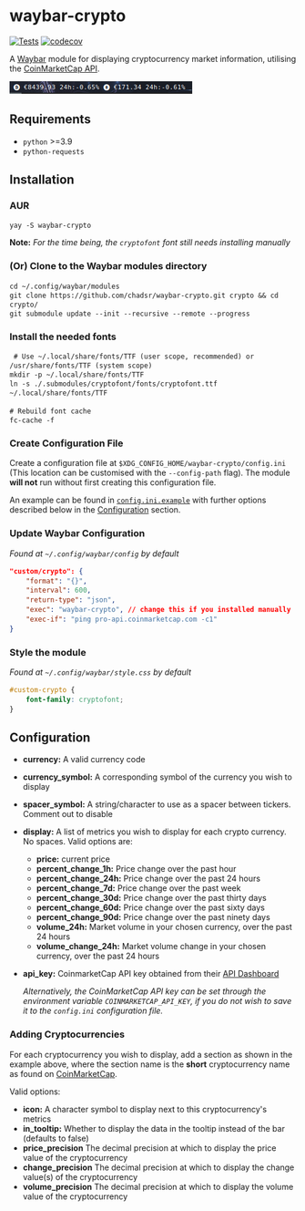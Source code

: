 # waybar-crypto

[![Tests](https://github.com/chadsr/waybar-crypto/actions/workflows/test.yml/badge.svg)](https://github.com/chadsr/waybar-crypto/actions/workflows/test.yml)
[![codecov](https://codecov.io/gh/chadsr/waybar-crypto/graph/badge.svg?token=DBLYX5C0ST)](https://codecov.io/gh/chadsr/waybar-crypto)

A [Waybar](https://github.com/Alexays/Waybar) module for displaying cryptocurrency market information, utilising the [CoinMarketCap API](https://coinmarketcap.com/api/documentation/v1/).

![Example Setup](https://raw.githubusercontent.com/chadsr/waybar-crypto/master/images/waybar_crypto.png)

## Requirements

- `python` >=3.9
- `python-requests`

## Installation

### AUR

```shell
yay -S waybar-crypto
```

**Note:** *For the time being, the `cryptofont` font still needs installing manually*

### (Or) Clone to the Waybar modules directory

```shell
cd ~/.config/waybar/modules
git clone https://github.com/chadsr/waybar-crypto.git crypto && cd crypto/
git submodule update --init --recursive --remote --progress
```

### Install the needed fonts

```shell
 # Use ~/.local/share/fonts/TTF (user scope, recommended) or /usr/share/fonts/TTF (system scope)
mkdir -p ~/.local/share/fonts/TTF
ln -s ./.submodules/cryptofont/fonts/cryptofont.ttf ~/.local/share/fonts/TTF

# Rebuild font cache
fc-cache -f
```

### Create Configuration File

Create a configuration file at `$XDG_CONFIG_HOME/waybar-crypto/config.ini` (This location can be customised with the `--config-path` flag). The module **will not** run without first creating this configuration file.

An example can be found in [`config.ini.example`](./config.ini.example) with further options described below in the [Configuration](#configuration) section.


### Update Waybar Configuration

*Found at `~/.config/waybar/config` by default*

```json
"custom/crypto": {
    "format": "{}",
    "interval": 600,
    "return-type": "json",
    "exec": "waybar-crypto", // change this if you installed manually
    "exec-if": "ping pro-api.coinmarketcap.com -c1"
}
```

### Style the module

*Found at `~/.config/waybar/style.css` by default*

```css
#custom-crypto {
    font-family: cryptofont;
}
```

## Configuration

- **currency:** A valid currency code
- **currency_symbol:** A corresponding symbol of the currency you wish to display
- **spacer_symbol:** A string/character to use as a spacer between tickers. Comment out to disable
- **display:** A list of metrics you wish to display for each crypto currency. No spaces.
  Valid options are:
  - **price:** current price
  - **percent_change_1h:** Price change over the past hour
  - **percent_change_24h:** Price change over the past 24 hours
  - **percent_change_7d:** Price change over the past week
  - **percent_change_30d:** Price change over the past thirty days
  - **percent_change_60d:** Price change over the past sixty days
  - **percent_change_90d:** Price change over the past ninety days
  - **volume_24h:** Market volume in your chosen currency, over the past 24 hours
  - **volume_change_24h:** Market volume change in your chosen currency, over the past 24 hours
- **api_key:** CoinmarketCap API key obtained from their [API Dashboard](https://coinmarketcap.com/api)

  *Alternatively, the CoinMarketCap API key can be set through the environment variable `COINMARKETCAP_API_KEY`, if you do not wish to save it to the `config.ini` configuration file.*

### Adding Cryptocurrencies

For each cryptocurrency you wish to display, add a section as shown in the example above, where the section name is the **short** cryptocurrency name as found on [CoinMarketCap](https://coinmarketcap.com/).

Valid options:

- **icon:** A character symbol to display next to this cryptocurrency's metrics
- **in_tooltip:** Whether to display the data in the tooltip instead of the bar (defaults to false)
- **price_precision** The decimal precision at which to display the price value of the cryptocurrency
- **change_precision** The decimal precision at which to display the change value(s) of the cryptocurrency
- **volume_precision** The decimal precision at which to display the volume value of the cryptocurrency

